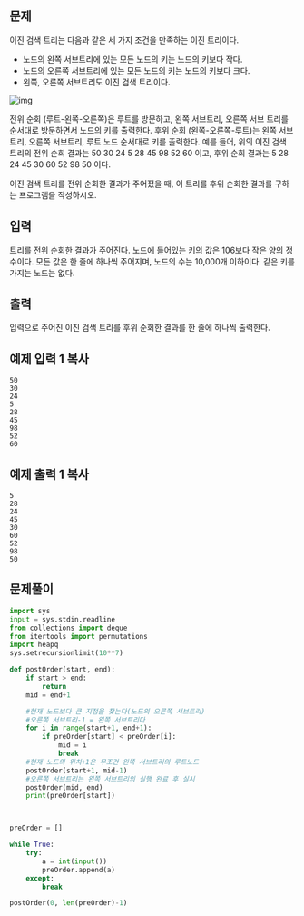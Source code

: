 ## 문제

이진 검색 트리는 다음과 같은 세 가지 조건을 만족하는 이진 트리이다.

- 노드의 왼쪽 서브트리에 있는 모든 노드의 키는 노드의 키보다 작다.
- 노드의 오른쪽 서브트리에 있는 모든 노드의 키는 노드의 키보다 크다.
- 왼쪽, 오른쪽 서브트리도 이진 검색 트리이다.

![img](https://onlinejudgeimages.s3-ap-northeast-1.amazonaws.com/upload/images/bsearchtree.png)

전위 순회 (루트-왼쪽-오른쪽)은 루트를 방문하고, 왼쪽 서브트리, 오른쪽 서브 트리를 순서대로 방문하면서 노드의 키를 출력한다. 후위 순회 (왼쪽-오른쪽-루트)는 왼쪽 서브트리, 오른쪽 서브트리, 루트 노드 순서대로 키를 출력한다. 예를 들어, 위의 이진 검색 트리의 전위 순회 결과는 50 30 24 5 28 45 98 52 60 이고, 후위 순회 결과는 5 28 24 45 30 60 52 98 50 이다.

이진 검색 트리를 전위 순회한 결과가 주어졌을 때, 이 트리를 후위 순회한 결과를 구하는 프로그램을 작성하시오.

## 입력

트리를 전위 순회한 결과가 주어진다. 노드에 들어있는 키의 값은 106보다 작은 양의 정수이다. 모든 값은 한 줄에 하나씩 주어지며, 노드의 수는 10,000개 이하이다. 같은 키를 가지는 노드는 없다.

## 출력

입력으로 주어진 이진 검색 트리를 후위 순회한 결과를 한 줄에 하나씩 출력한다.

## 예제 입력 1 복사

```
50
30
24
5
28
45
98
52
60
```

## 예제 출력 1 복사

```
5
28
24
45
30
60
52
98
50
```

## 문제풀이


```python
import sys
input = sys.stdin.readline
from collections import deque
from itertools import permutations
import heapq
sys.setrecursionlimit(10**7)

def postOrder(start, end):
    if start > end:
        return
    mid = end+1

    #현재 노드보다 큰 지점을 찾는다(노드의 오른쪽 서브트리)
    #오른쪽 서브트리-1 = 왼쪽 서브트리다
    for i in range(start+1, end+1):
        if preOrder[start] < preOrder[i]:
            mid = i
            break
    #현재 노드의 위치+1은 무조건 왼쪽 서브트리의 루트노드
    postOrder(start+1, mid-1)
    #오른쪽 서브트리는 왼쪽 서브트리의 실행 완료 후 실시
    postOrder(mid, end)
    print(preOrder[start])



preOrder = []

while True:
    try:
        a = int(input())
        preOrder.append(a)
    except:
        break

postOrder(0, len(preOrder)-1)
```
